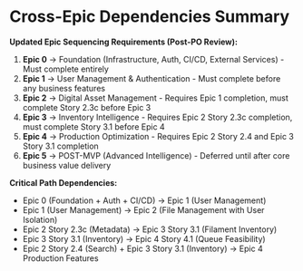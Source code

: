 # Cross-Epic Dependencies Summary

**Updated Epic Sequencing Requirements (Post-PO Review):**

1. **Epic 0** → Foundation (Infrastructure, Auth, CI/CD, External Services) - Must complete entirely
2. **Epic 1** → User Management & Authentication - Must complete before any business features
3. **Epic 2** → Digital Asset Management - Requires Epic 1 completion, must complete Story 2.3c before Epic 3
4. **Epic 3** → Inventory Intelligence - Requires Epic 2 Story 2.3c completion, must complete Story 3.1 before Epic 4
5. **Epic 4** → Production Optimization - Requires Epic 2 Story 2.4 and Epic 3 Story 3.1 completion
6. **Epic 5** → POST-MVP (Advanced Intelligence) - Deferred until after core business value delivery

**Critical Path Dependencies:**

- Epic 0 (Foundation + Auth + CI/CD) → Epic 1 (User Management)
- Epic 1 (User Management) → Epic 2 (File Management with User Isolation)
- Epic 2 Story 2.3c (Metadata) → Epic 3 Story 3.1 (Filament Inventory)
- Epic 3 Story 3.1 (Inventory) → Epic 4 Story 4.1 (Queue Feasibility)
- Epic 2 Story 2.4 (Search) + Epic 3 Story 3.1 (Inventory) → Epic 4 Production Features
